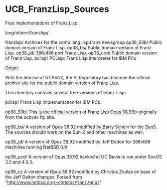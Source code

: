 # UCB_FranzLisp_Sources

Free implementations of Franz Lisp.

lang/others/franzlsp/

   franzlsp/  Archives for the comp.lang.lisp.franz newsgroup
   op38_93b/  Public domain version of Franz Lisp.
   op38_bs/   Public domain version of Franz Lisp.
   op38_jd/   386/486 port Franz Lisp.
   op38_ucd/  Public domain version of Franz Lisp.
   pclisp/    PCLisp: Franz Lisp interpreter for IBM PCs

Origin:   

   With the demise of UCBVAX, the AI Repository has become
   the official archive site for the public domain version
   of Franz Lisp.

This directory contains several free versions of Franz Lisp:

   pclisp/   Franz Lisp implementation for IBM PCs.

   op38_93b/ This is the official version of Franz Lisp Opus 38.93b
             originally from the ucbvax ftp site.

   op38_bs/  A version of Opus 38.92 modified by Barry Schein for
             the Sun3. The sources should work on the Sun-2 and
             other machines as well. 

   op38_jd/  A version of Opus 38.92 modified by Jeff Dalton for
             386/486 machines running NetBSD 0.9 

   op38_ucd/ A version of Opus 38.92 hacked at UC Davis to run
             under SunOS 3.5 and 4.0.3. 

   op38_cz A version of Opus 38.92 modified by  Christos Zoulas on base of 
           the Jeff Dalton changes.
           Forked from "http://www.netbsd.org/~christos/franz.tar.gz"
